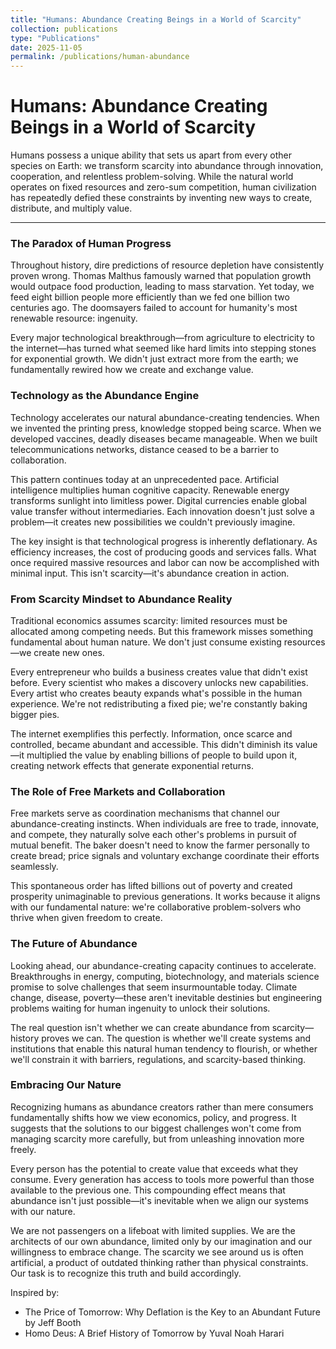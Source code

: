 ```yaml
---
title: "Humans: Abundance Creating Beings in a World of Scarcity"
collection: publications
type: "Publications"
date: 2025-11-05
permalink: /publications/human-abundance
---
```


# Humans: Abundance Creating Beings in a World of Scarcity

Humans possess a unique ability that sets us apart from every other species on Earth: we transform scarcity into abundance through innovation, cooperation, and relentless problem-solving. While the natural world operates on fixed resources and zero-sum competition, human civilization has repeatedly defied these constraints by inventing new ways to create, distribute, and multiply value.

***

### The Paradox of Human Progress

Throughout history, dire predictions of resource depletion have consistently proven wrong. Thomas Malthus famously warned that population growth would outpace food production, leading to mass starvation. Yet today, we feed eight billion people more efficiently than we fed one billion two centuries ago. The doomsayers failed to account for humanity's most renewable resource: ingenuity.

Every major technological breakthrough—from agriculture to electricity to the internet—has turned what seemed like hard limits into stepping stones for exponential growth. We didn't just extract more from the earth; we fundamentally rewired how we create and exchange value.

### Technology as the Abundance Engine

Technology accelerates our natural abundance-creating tendencies. When we invented the printing press, knowledge stopped being scarce. When we developed vaccines, deadly diseases became manageable. When we built telecommunications networks, distance ceased to be a barrier to collaboration.

This pattern continues today at an unprecedented pace. Artificial intelligence multiplies human cognitive capacity. Renewable energy transforms sunlight into limitless power. Digital currencies enable global value transfer without intermediaries. Each innovation doesn't just solve a problem—it creates new possibilities we couldn't previously imagine.

The key insight is that technological progress is inherently deflationary. As efficiency increases, the cost of producing goods and services falls. What once required massive resources and labor can now be accomplished with minimal input. This isn't scarcity—it's abundance creation in action.

### From Scarcity Mindset to Abundance Reality

Traditional economics assumes scarcity: limited resources must be allocated among competing needs. But this framework misses something fundamental about human nature. We don't just consume existing resources—we create new ones.

Every entrepreneur who builds a business creates value that didn't exist before. Every scientist who makes a discovery unlocks new capabilities. Every artist who creates beauty expands what's possible in the human experience. We're not redistributing a fixed pie; we're constantly baking bigger pies.

The internet exemplifies this perfectly. Information, once scarce and controlled, became abundant and accessible. This didn't diminish its value—it multiplied the value by enabling billions of people to build upon it, creating network effects that generate exponential returns.

### The Role of Free Markets and Collaboration

Free markets serve as coordination mechanisms that channel our abundance-creating instincts. When individuals are free to trade, innovate, and compete, they naturally solve each other's problems in pursuit of mutual benefit. The baker doesn't need to know the farmer personally to create bread; price signals and voluntary exchange coordinate their efforts seamlessly.

This spontaneous order has lifted billions out of poverty and created prosperity unimaginable to previous generations. It works because it aligns with our fundamental nature: we're collaborative problem-solvers who thrive when given freedom to create.

### The Future of Abundance

Looking ahead, our abundance-creating capacity continues to accelerate. Breakthroughs in energy, computing, biotechnology, and materials science promise to solve challenges that seem insurmountable today. Climate change, disease, poverty—these aren't inevitable destinies but engineering problems waiting for human ingenuity to unlock their solutions.

The real question isn't whether we can create abundance from scarcity—history proves we can. The question is whether we'll create systems and institutions that enable this natural human tendency to flourish, or whether we'll constrain it with barriers, regulations, and scarcity-based thinking.

### Embracing Our Nature

Recognizing humans as abundance creators rather than mere consumers fundamentally shifts how we view economics, policy, and progress. It suggests that the solutions to our biggest challenges won't come from managing scarcity more carefully, but from unleashing innovation more freely.

Every person has the potential to create value that exceeds what they consume. Every generation has access to tools more powerful than those available to the previous one. This compounding effect means that abundance isn't just possible—it's inevitable when we align our systems with our nature.

We are not passengers on a lifeboat with limited supplies. We are the architects of our own abundance, limited only by our imagination and our willingness to embrace change. The scarcity we see around us is often artificial, a product of outdated thinking rather than physical constraints. Our task is to recognize this truth and build accordingly.

Inspired by:
- The Price of Tomorrow: Why Deflation is the Key to an Abundant Future by Jeff Booth
- Homo Deus: A Brief History of Tomorrow by Yuval Noah Harari